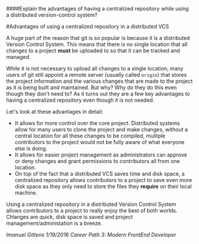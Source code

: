 ####Explain the advantages of having a centralized repository while using a distributed version-control system?

#Advantages of using a centralized repository in a distributed VCS

A huge part of the reason that git is so popular is because it is a distributed Version Control System. This means that there is no single location that all changes to a project **must** be uploaded to so that it can be tracked and managed. 

While it is not necessary to upload all changes to a single location, many users of git still appoint a remote server (usually called `origin`) that stores the project information and the various changes that are made to the project as it is being built and maintained. But why? Why do they do this even though they don't need to? As it turns out they are a few key advantages to having a centralized repository even though it is not needed. 

Let's look at these advantages in detail:

- It allows for more control over the core project. Distributed systems allow for many users to clone the project and make changes, without a central location for all these changes to be compiled, mulitple contributors to the project would not be fully aware of what everyone else is doing. 
- It allows for easier project management as administrators can approve or deny changes and grant permissions to contributors all from one location. 
- On top of the fact that a distributed VCS saves time and disk space, a centralized repository allows contributors to a project to save even more disk space as they only need to store the files they **require** on their local machine. 

Using a centralized repository in a distributed Version Control System allows contributors to a project to really enjoy the best of both worlds. CHanges are quick, disk space is saved and project management/administation is a breeze. 

*Imanuel Gittens 1/19/2016 Career Path 3: Modern FrontEnd Developer*
